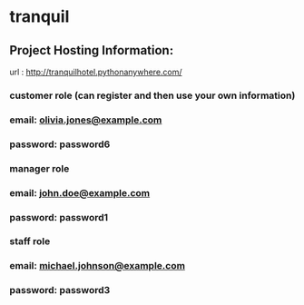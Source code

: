 # tranquil
## Project Hosting Information:
url : http://tranquilhotel.pythonanywhere.com/

### customer role (can register and then use your own information)
### email: olivia.jones@example.com
### password: password6
### manager role
### email: john.doe@example.com
### password: password1
### staff role
### email: michael.johnson@example.com
### password: password3
